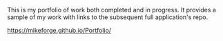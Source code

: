 This is my portfolio of work both completed and in progress.  It provides a sample of my work with links to the subsequent full application's repo.

https://mikeforge.github.io/Portfolio/
